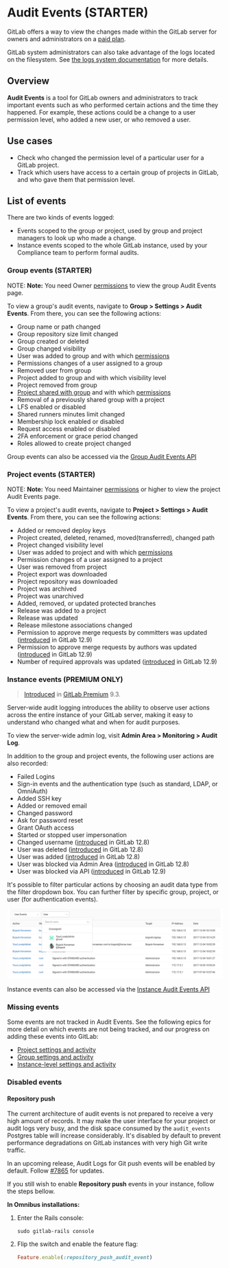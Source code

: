 # Audit Events **(STARTER)**

GitLab offers a way to view the changes made within the GitLab server for owners and administrators on a [paid plan][ee].

GitLab system administrators can also take advantage of the logs located on the
filesystem. See [the logs system documentation](logs.md) for more details.

## Overview

**Audit Events** is a tool for GitLab owners and administrators
to track important events such as who performed certain actions and the
time they happened. For example, these actions could be a change to a user
permission level, who added a new user, or who removed a user.

## Use cases

- Check who changed the permission level of a particular
  user for a GitLab project.
- Track which users have access to a certain group of projects
  in GitLab, and who gave them that permission level.

## List of events

There are two kinds of events logged:

- Events scoped to the group or project, used by group and project managers
  to look up who made a change.
- Instance events scoped to the whole GitLab instance, used by your Compliance team to
  perform formal audits.

### Group events **(STARTER)**

NOTE: **Note:**
You need Owner [permissions] to view the group Audit Events page.

To view a group's audit events, navigate to **Group > Settings > Audit Events**.
From there, you can see the following actions:

- Group name or path changed
- Group repository size limit changed
- Group created or deleted
- Group changed visibility
- User was added to group and with which [permissions]
- Permissions changes of a user assigned to a group
- Removed user from group
- Project added to group and with which visibility level
- Project removed from group
- [Project shared with group](../user/project/members/share_project_with_groups.md)
  and with which [permissions]
- Removal of a previously shared group with a project
- LFS enabled or disabled
- Shared runners minutes limit changed
- Membership lock enabled or disabled
- Request access enabled or disabled
- 2FA enforcement or grace period changed
- Roles allowed to create project changed

Group events can also be accessed via the [Group Audit Events API](../api/audit_events.md#group-audit-events-starter)

### Project events **(STARTER)**

NOTE: **Note:**
You need Maintainer [permissions] or higher to view the project Audit Events page.

To view a project's audit events, navigate to **Project > Settings > Audit Events**.
From there, you can see the following actions:

- Added or removed deploy keys
- Project created, deleted, renamed, moved(transferred), changed path
- Project changed visibility level
- User was added to project and with which [permissions]
- Permission changes of a user assigned to a project
- User was removed from project
- Project export was downloaded
- Project repository was downloaded
- Project was archived
- Project was unarchived
- Added, removed, or updated protected branches
- Release was added to a project
- Release was updated
- Release milestone associations changed
- Permission to approve merge requests by committers was updated ([introduced](https://gitlab.com/gitlab-org/gitlab/issues/7531) in GitLab 12.9)
- Permission to approve merge requests by authors was updated ([introduced](https://gitlab.com/gitlab-org/gitlab/issues/7531) in GitLab 12.9)
- Number of required approvals was updated ([introduced](https://gitlab.com/gitlab-org/gitlab/issues/7531) in GitLab 12.9)

### Instance events **(PREMIUM ONLY)**

> [Introduced][ee-2336] in [GitLab Premium][ee] 9.3.

Server-wide audit logging introduces the ability to observe user actions across
the entire instance of your GitLab server, making it easy to understand who
changed what and when for audit purposes.

To view the server-wide admin log, visit **Admin Area > Monitoring > Audit Log**.

In addition to the group and project events, the following user actions are also
recorded:

- Failed Logins
- Sign-in events and the authentication type (such as standard, LDAP, or OmniAuth)
- Added SSH key
- Added or removed email
- Changed password
- Ask for password reset
- Grant OAuth access
- Started or stopped user impersonation
- Changed username ([introduced](https://gitlab.com/gitlab-org/gitlab/issues/7797) in GitLab 12.8)
- User was deleted ([introduced](https://gitlab.com/gitlab-org/gitlab/issues/251) in GitLab 12.8)
- User was added ([introduced](https://gitlab.com/gitlab-org/gitlab/issues/251) in GitLab 12.8)
- User was blocked via Admin Area ([introduced](https://gitlab.com/gitlab-org/gitlab/issues/251) in GitLab 12.8)
- User was blocked via API ([introduced](https://gitlab.com/gitlab-org/gitlab/-/merge_requests/25872) in GitLab 12.9)

It's possible to filter particular actions by choosing an audit data type from
the filter dropdown box. You can further filter by specific group, project, or user
(for authentication events).

![audit log](img/audit_log.png)

Instance events can also be accessed via the [Instance Audit Events API](../api/audit_events.md#instance-audit-events-premium-only)

### Missing events

Some events are not tracked in Audit Events. See the following
epics for more detail on which events are not being tracked, and our progress
on adding these events into GitLab:

- [Project settings and activity](https://gitlab.com/groups/gitlab-org/-/epics/474)
- [Group settings and activity](https://gitlab.com/groups/gitlab-org/-/epics/475)
- [Instance-level settings and activity](https://gitlab.com/groups/gitlab-org/-/epics/476)

### Disabled events

#### Repository push

The current architecture of audit events is not prepared to receive a very high amount of records.
It may make the user interface for your project or audit logs very busy, and the disk space consumed by the
`audit_events` Postgres table will increase considerably. It's disabled by default
to prevent performance degradations on GitLab instances with very high Git write traffic.

In an upcoming release, Audit Logs for Git push events will be enabled
by default. Follow [#7865](https://gitlab.com/gitlab-org/gitlab/issues/7865) for updates.

If you still wish to enable **Repository push** events in your instance, follow
the steps bellow.

**In Omnibus installations:**

1. Enter the Rails console:

   ```shell
   sudo gitlab-rails console
   ```

1. Flip the switch and enable the feature flag:

   ```ruby
   Feature.enable(:repository_push_audit_event)
   ```

[ee-2336]: https://gitlab.com/gitlab-org/gitlab/issues/2336
[ee]: https://about.gitlab.com/pricing/
[permissions]: ../user/permissions.md
